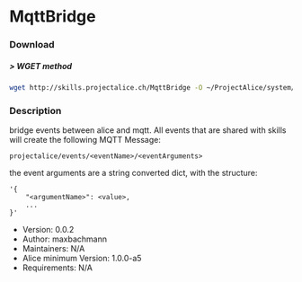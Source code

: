 # MqttBridge

### Download

##### > WGET method
```bash
wget http://skills.projectalice.ch/MqttBridge -O ~/ProjectAlice/system/skillInstallTickets/mqtt.install
```

### Description
bridge events between alice and mqtt.
All events that are shared with skills will create the following MQTT Message:
```
projectalice/events/<eventName>/<eventArguments>
```
the event arguments are a string converted dict, with the structure:
```
'{
	"<argumentName>": <value>,
	...
}'
```

- Version: 0.0.2
- Author: maxbachmann
- Maintainers: N/A
- Alice minimum Version: 1.0.0-a5
- Requirements: N/A

